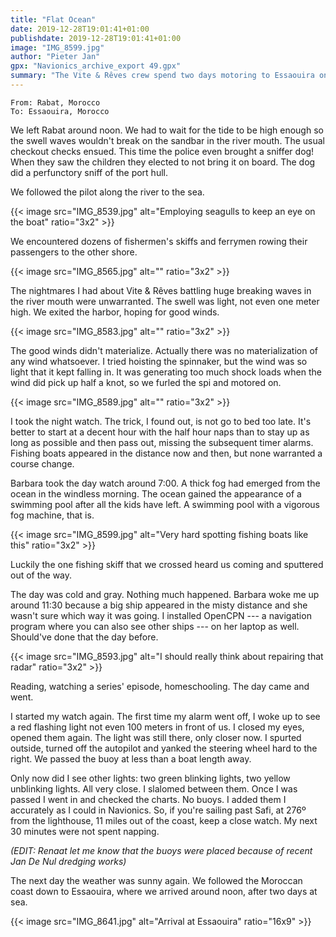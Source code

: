 ```yaml
---
title: "Flat Ocean"
date: 2019-12-28T19:01:41+01:00
publishdate: 2019-12-28T19:01:41+01:00
image: "IMG_8599.jpg"
author: "Pieter Jan"
gpx: "Navionics_archive_export 49.gpx"
summary: "The Vite & Rêves crew spend two days motoring to Essaouira on a glassy ocean."
---
```


`From: Rabat, Morocco`<br/>
`To: Essaouira, Morocco`

We left Rabat around noon. We had to wait for the tide to be high enough so the swell waves wouldn't break on the sandbar in the river mouth. The usual checkout checks ensued. This time the police even brought a sniffer dog! When they saw the children they elected to not bring it on board. The dog did a perfunctory sniff of the port hull.

We followed the pilot along the river to the sea.

{{< image src="IMG_8539.jpg" alt="Employing seagulls to keep an eye on the boat" ratio="3x2" >}}

We encountered dozens of fishermen's skiffs and ferrymen rowing their passengers to the other shore.

{{< image src="IMG_8565.jpg" alt="" ratio="3x2" >}}

The nightmares I had about Vite & Rêves battling huge breaking waves in the river mouth were unwarranted. The swell was light, not even one meter high. We exited the harbor, hoping for good winds.

{{< image src="IMG_8583.jpg" alt="" ratio="3x2" >}}

The good winds didn't materialize. Actually there was no materialization of any wind whatsoever. I tried hoisting the spinnaker, but the wind was so light that it kept falling in. It was generating too much shock loads when the wind did pick up half a knot, so we furled the spi and motored on.

{{< image src="IMG_8589.jpg" alt="" ratio="3x2" >}}

I took the night watch. The trick, I found out, is not go to bed too late. It's better to start at a decent hour with the half hour naps than to stay up as long as possible and then pass out, missing the subsequent timer alarms. Fishing boats appeared in the distance now and then, but none warranted a course change.

Barbara took the day watch around 7:00. A thick fog had emerged from the ocean in the windless morning. The ocean gained the appearance of a swimming pool after all the kids have left. A swimming pool with a vigorous fog machine, that is.

{{< image src="IMG_8599.jpg" alt="Very hard spotting fishing boats like this" ratio="3x2" >}}

Luckily the one fishing skiff that we crossed heard us coming and sputtered out of the way.

The day was cold and gray. Nothing much happened. Barbara woke me up around 11:30 because a big ship appeared in the misty distance and she wasn't sure which way it was going. I installed OpenCPN --- a navigation program where you can also see other ships --- on her laptop as well. Should've done that the day before.

{{< image src="IMG_8593.jpg" alt="I should really think about repairing that radar" ratio="3x2" >}}

Reading, watching a series' episode, homeschooling. The day came and went.

I started my watch again. The first time my alarm went off, I woke up to see a red flashing light not even 100 meters in front of us. I closed my eyes, opened them again. The light was still there, only closer now. I spurted outside, turned off the autopilot and yanked the steering wheel hard to the right. We passed the buoy at less than a boat length away.

Only now did I see other lights: two green blinking lights, two yellow unblinking lights. All very close. I slalomed between them. Once I was passed I went in and checked the charts. No buoys. I added them I accurately as I could in Navionics. So, if you're sailing past Safi, at 276º from the lighthouse, 11 miles out of the coast, keep a close watch. My next 30 minutes were not spent napping.

_(EDIT: Renaat let me know that the buoys were placed because of recent Jan De Nul dredging works)_

The next day the weather was sunny again. We followed the Moroccan coast down to Essaouira, where we arrived around noon, after two days at sea.

{{< image src="IMG_8641.jpg" alt="Arrival at Essaouira" ratio="16x9" >}}
